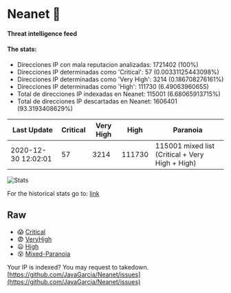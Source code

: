 # Neanet :hocho:
#### Threat intelligence feed
#### The stats:

- Direcciones IP con mala reputacion analizadas: 1721402 (100%)
- Direcciones IP determinadas como 'Critical':  57 (0.00331125443098%)
- Direcciones IP determinadas como 'Very High':  3214 (0.186708276161%)
- Direcciones IP determinadas como 'High':  111730 (6.49063960655)
- Total de direcciones IP indexadas en Neanet:  115001 (6.68065913715%)
- Total de direcciones IP descartadas en Neanet:  1606401 (93.3193408629%)

| Last Update | Critical | Very High | High | Paranoia |
| --- | --- | --- | --- | --- |
| 2020-12-30 12:02:01 | 57 | 3214 | 111730 | 115001 mixed list (Critical + Very High + High)|

![Stats](https://docs.google.com/spreadsheets/d/e/2PACX-1vSnaNMIXVabIpDJjufMlzH7poXnshF3mgd8Is1g9ytUEzVsP5my4Trn8f-xkoLLQ38xpL3HtmUexLo6/pubchart?oid=501124687&format=image)

For the historical stats go to: [link](/stats.csv)
## Raw
- :scream: [Critical](https://raw.githubusercontent.com/JavaGarcia/Neanet/master/blacklists/neanet_critical.txt)
- :fearful: [VeryHigh](https://raw.githubusercontent.com/JavaGarcia/Neanet/master/blacklists/neanet_veryHigh.txtt)
- :frowning: [High](https://raw.githubusercontent.com/JavaGarcia/Neanet/master/blacklists/neanet_high.txt)
- :dizzy_face: [Mixed-Paranoia](https://raw.githubusercontent.com/JavaGarcia/Neanet/master/blacklists/neanet_all.txt)


Your IP is indexed? You may request to takedown. [https://github.com/JavaGarcia/Neanet/issues](https://github.com/JavaGarcia/Neanet/issues)












































































































































































































































































































































































































































































































































































































































































































































































































































































































































































































































































































































































































































































































































































































































































































































































































































































































































































































































































































































































































































































































































































































































































































































































































































































































































































































































































































































































































































































































































































































































































































































































































































































